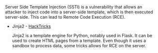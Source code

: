 Server Side Template Injection (SSTI) is a vulnerability that allows an attacker to inject code into a server-side template, which is then executed server-side. This can lead to Remote Code Execution (RCE).

* Jinja2 - [HackTricks](https://book.hacktricks.xyz/pentesting-web/ssti-server-side-template-injection/jinja2-ssti)

    Jinja2 is a template engine for Python, notably used in Flask. It can be used to create HTML pages from a template. Even though it uses a sandbox to process data, some tricks allows for RCE on the server.